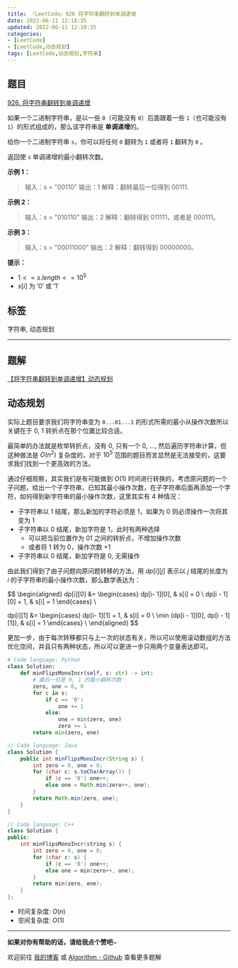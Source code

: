 ```yaml
---
title: 『LeetCode』926 将字符串翻转到单调递增
date: 2022-06-11 12:18:35
updated: 2022-06-11 12:18:35
categories:
- [LeetCode]
- [LeetCode,动态规划]
tags: [LeetCode,动态规划,字符串]
---
```

## 题目

[926. 将字符串翻转到单调递增](https://leetcode.cn/problems/flip-string-to-monotone-increasing/)

<!--more-->

如果一个二进制字符串，是以一些 `0`（可能没有 `0`）后面跟着一些 `1`（也可能没有 `1`）的形式组成的，那么该字符串是 **单调递增**的。

给你一个二进制字符串 `s`，你可以将任何 `0` 翻转为 `1` 或者将 `1` 翻转为 `0` 。

返回使 `s` 单调递增的最小翻转次数。

**示例 1：**

> 输入：s = "00110"
> 输出：1
> 解释：翻转最后一位得到 00111.

**示例 2：**

> 输入：s = "010110"
> 输出：2
> 解释：翻转得到 011111，或者是 000111。

**示例 3：**

> 输入：s = "00011000"
> 输出：2
> 解释：翻转得到 00000000。

**提示：**

- $1 <= s.length <= 10^{5}$
- $s[i]$ 为 $'0'$ 或 $'1'$

## 标签

字符串, 动态规划

---

## 题解

[【将字符串翻转到单调递增】动态规划](https://leetcode.cn/problems/flip-string-to-monotone-increasing/solution/by-meteordream-r018/)

## 动态规划

实际上题目要求我们将字符串变为 `0...01...1` 的形式所需的最小从操作次数所以关键在于 0, 1 转折点在那个位置比较合适。

最简单的办法就是枚举转折点，没有 0, 只有一个 0, ..., 然后遍历字符串计算，但这种做法是 $O(n^2)$ 复杂度的，对于 $10^5$ 范围的题目而言显然是无法接受的，这要求我们找到一个更高效的方法。

通过仔细观察，其实我们是有可能做到 $O(1)$ 时间进行转换的，考虑原问题的一个子问题，给出一个子字符串，已知其最小操作次数，在子字符串后面再添加一个字符，如何得到新字符串的最小操作次数，这里其实有 4 种情况：

- 子字符串以 1 结尾，那么新加的字符必须是 1，如果为 0 则必须操作一次将其变为 1
- 子字符串以 0 结尾，新加字符是 1，此时有两种选择
  - 可以把当前位置作为 01 之间的转折点，不增加操作次数
  - 或者将 1 转为 0，操作次数 +1
- 子字符串以 0 结尾，新加字符是 0, 无需操作

由此我们得到了由子问题向原问题转移的方法，用 $dp[i][j]$ 表示以 $j$ 结尾的长度为 $i$ 的子字符串的最小操作次数，那么数学表达为：

$$
\begin{aligned}
dp[i][0] &= \begin{cases}
dp[i- 1][0], & s[i] = 0 \\
dp[i - 1][0] + 1, & s[i] = 1
\end{cases} \\

dp[i][1] &= \begin{cases}
dp[i- 1][1] + 1, & s[i] = 0 \\
\min (dp[i - 1][0], dp[i - 1][1]), & s[i] = 1
\end{cases} \\
\end{aligned}
$$

更加一步，由于每次转移都只与上一次的状态有关，所以可以使用滚动数组的方法优化空间，并且只有两种状态，所以可以更进一步只用两个变量表达即可。

```Python
# Code language: Python
class Solution:
    def minFlipsMonoIncr(self, s: str) -> int:
        # 最后一位是 0, 1 的最小翻转次数
        zero, one = 0, 0
        for c in s:
            if c == '0':
                one += 1
            else:
                one = min(zero, one)
                zero += 1
        return min(zero, one)
```

```Java
// Code language: Java
class Solution {
    public int minFlipsMonoIncr(String s) {
        int zero = 0, one = 0;
        for (char c: s.toCharArray()) {
            if (c == '0') one++;
            else one = Math.min(zero++, one);
        }
        return Math.min(zero, one);
    }
}
```

```C++
// Code language: C++
class Solution {
public:
    int minFlipsMonoIncr(string s) {
        int zero = 0, one = 0;
        for (char c: s) {
            if (c == '0') one++;
            else one = min(zero++, one);
        }
        return min(zero, one);
    }
};
```

- 时间复杂度: $O(n)$
- 空间复杂度: $O(1)$

---

**如果对你有帮助的话，请给我点个赞吧**~

欢迎前往 [我的博客](https://meteordream.github.io/categories/LeetCode/) 或 [Algorithm - Github](https://github.com/MeteorDream/Algorithm) 查看更多题解
